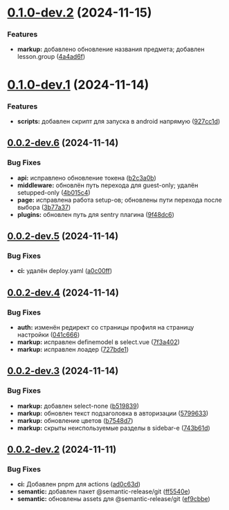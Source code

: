 # [0.1.0-dev.2](https://github.com/horanchikk/ktc-reborn/compare/v0.1.0-dev.1...v0.1.0-dev.2) (2024-11-15)


### Features

* **markup:** добавлено обновление названия предмета; добавлен lesson.group ([4a4ad6f](https://github.com/horanchikk/ktc-reborn/commit/4a4ad6f1fde00c701d9980cd1caeb8ca38c96d3b))

# [0.1.0-dev.1](https://github.com/horanchikk/ktc-reborn/compare/v0.0.2-dev.6...v0.1.0-dev.1) (2024-11-14)


### Features

* **scripts:** добавлен скрипт для запуска в android напрямую ([927cc1d](https://github.com/horanchikk/ktc-reborn/commit/927cc1dab9c1615e7769980f741d636e003d11bd))

## [0.0.2-dev.6](https://github.com/horanchikk/ktc-reborn/compare/v0.0.2-dev.5...v0.0.2-dev.6) (2024-11-14)


### Bug Fixes

* **api:** исправлено обновление токена ([b2c3a0b](https://github.com/horanchikk/ktc-reborn/commit/b2c3a0bafc877d500bbd6188ec1825a453df571c))
* **middleware:** обновлён путь перехода для guest-only; удалён setupped-only ([4b015c4](https://github.com/horanchikk/ktc-reborn/commit/4b015c4bd11463ec62c9c74cc92335ad3cbee680))
* **page:** исправлена работа setup-ов; обновлены пути перехода после выбора ([3b77a37](https://github.com/horanchikk/ktc-reborn/commit/3b77a37894cb864468cf6c0bb3285be8a006ac59))
* **plugins:** обновлен путь для sentry плагина ([9f48dc6](https://github.com/horanchikk/ktc-reborn/commit/9f48dc6e57231af2742948d8cd01405f7f8f6e7c))

## [0.0.2-dev.5](https://github.com/horanchikk/ktc-reborn/compare/v0.0.2-dev.4...v0.0.2-dev.5) (2024-11-14)


### Bug Fixes

* **ci:** удалён deploy.yaml ([a0c00ff](https://github.com/horanchikk/ktc-reborn/commit/a0c00ff3019c1e100d7df4d51c4b069402e12f9a))

## [0.0.2-dev.4](https://github.com/horanchikk/ktc-reborn/compare/v0.0.2-dev.3...v0.0.2-dev.4) (2024-11-14)


### Bug Fixes

* **auth:** изменён редирект со страницы профиля на страницу настройки ([041c666](https://github.com/horanchikk/ktc-reborn/commit/041c66625589438d525c712fc73d458824169c1d))
* **markup:** исправлен definemodel в select.vue ([7f3a402](https://github.com/horanchikk/ktc-reborn/commit/7f3a402f508bc2a68b0def934da9d79b5553673d))
* **markup:** исправлен лоадер ([727bde1](https://github.com/horanchikk/ktc-reborn/commit/727bde1cdece6298595c6fb0e72566c959e5ffef))

## [0.0.2-dev.3](https://github.com/horanchikk/ktc-reborn/compare/v0.0.2-dev.2...v0.0.2-dev.3) (2024-11-14)


### Bug Fixes

* **markup:** добавлен select-none ([b519839](https://github.com/horanchikk/ktc-reborn/commit/b519839e45942e5ea4873a659d9958d7560f044b))
* **markup:** обновлен текст подзаголовка в авторизации ([5799633](https://github.com/horanchikk/ktc-reborn/commit/57996332b111d0bb6325481959a39b339c281357))
* **markup:** обновление цветов ([b7548d7](https://github.com/horanchikk/ktc-reborn/commit/b7548d7a01610ede3d86119f63d0d73f0fc4b96c))
* **markup:** скрыты неиспользуемые разделы в sidebar-e ([743b61d](https://github.com/horanchikk/ktc-reborn/commit/743b61d28929596137217ede58d613dfc7237f43))

## [0.0.2-dev.2](https://github.com/horanchikk/ktc-reborn/compare/v0.0.2-dev.1...v0.0.2-dev.2) (2024-11-11)


### Bug Fixes

* **ci:** Добавлен pnpm для actions ([ad0c63d](https://github.com/horanchikk/ktc-reborn/commit/ad0c63d7946c54d2c817b949f7925c01294ed4b9))
* **semantic:** добавлен пакет @semantic-release/git ([ff5540e](https://github.com/horanchikk/ktc-reborn/commit/ff5540eaa41e8a4bd94d6b0242bc6713f12fdb30))
* **semantic:** обновлены assets для @semantic-release/git ([ef9cbbe](https://github.com/horanchikk/ktc-reborn/commit/ef9cbbe4c2345539de4b086d6ddd72bd0799cda9))
